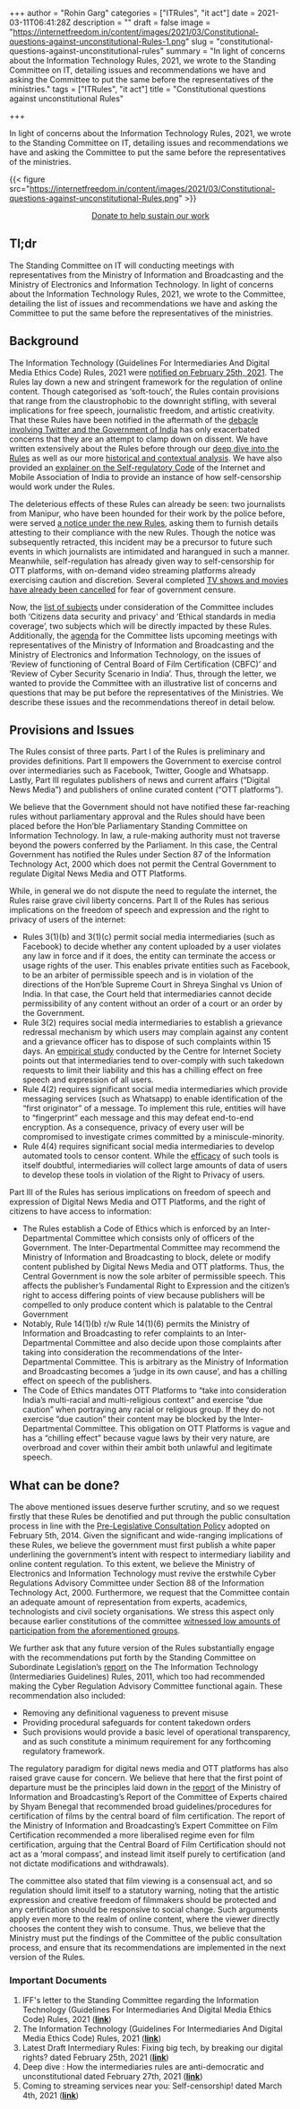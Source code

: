 +++
author = "Rohin Garg"
categories = ["ITRules", "it act"]
date = 2021-03-11T06:41:28Z
description = ""
draft = false
image = "https://internetfreedom.in/content/images/2021/03/Constitutional-questions-against-unconstitutional-Rules-1.png"
slug = "constitutional-questions-against-unconstitutional-rules"
summary = "In light of concerns about the Information Technology Rules, 2021, we wrote to the Standing Committee on IT, detailing issues and recommendations we have and asking the Committee to put the same before the representatives of the ministries."
tags = ["ITRules", "it act"]
title = "Constitutional questions against unconstitutional Rules"

+++


In light of concerns about the Information Technology Rules, 2021, we wrote to the Standing Committee on IT, detailing issues and recommendations we have and asking the Committee to put the same before the representatives of the ministries.

{{< figure src="https://internetfreedom.in/content/images/2021/03/Constitutional-questions-against-unconstitutional-Rules.png" >}}

<div style="text-align:center;">
    <a href="https://internetfreedom.in/donate/" class="button">Donate to help sustain our work</a>
</div>

## Tl;dr

The Standing Committee on IT will conducting meetings with representatives from the Ministry of Information and Broadcasting and the Ministry of Electronics and Information Technology. In light of concerns about the Information Technology Rules, 2021, we wrote to the Committee, detailing the list of issues and recommendations we have and asking the Committee to put the same before the representatives of the ministries.

## Background

The Information Technology (Guidelines For Intermediaries And Digital Media Ethics Code) Rules, 2021 were [notified on February 25th, 2021](http://egazette.nic.in/WriteReadData/2021/225464.pdf). The Rules lay down a new and stringent framework for the regulation of online content. Though categorised as ‘soft-touch’, the Rules contain provisions that range from the claustrophobic to the downright stifling, with several implications for free speech, journalistic freedom, and artistic creativity. That these Rules have been notified in the aftermath of the [debacle involving Twitter and the Government of India](https://internetfreedom.in/government-censorship-and-the-dire-need-for-transparency/) has only exacerbated concerns that they are an attempt to clamp down on dissent. We have written extensively about the Rules before through our [deep dive into the Rules](https://internetfreedom.in/intermediaries-rules-2021/) as well as our more [historical and contextual analysis](https://internetfreedom.in/latest-draft-intermediary-rules-fixing-big-tech-by-breaking-our-digital-rights/). We have also provided an [explainer on the Self-regulatory Code](https://internetfreedom.in/self-censorship-and-the-end-of-good-content/) of the Internet and Mobile Association of India to provide an instance of how self-censorship would work under the Rules.

The deleterious effects of these Rules can already be seen: two journalists from Manipur, who have been hounded for their work by the police before, were served [a notice under the new Rules](https://www.thehindu.com/news/national/other-states/2-manipur-scribes-get-notices-under-new-digital-media-rules/article33974085.ece), asking them to furnish details attesting to their compliance with the new Rules. Though the notice was subsequently retracted, this incident may be a precursor to future such events in which journalists are intimidated and harangued in such a manner. Meanwhile, self-regulation has already given way to self-censorship for OTT platforms, with on-demand video streaming platforms already exercising caution and discretion. Several completed [TV shows and movies have already been cancelled](https://www.livemint.com/industry/media/otts-tread-on-cautious-ground-axe-shows/amp-11615188592226.html) for fear of government censure.

Now, the [list of subjects](http://164.100.47.194/Loksabha/Committee/CommitteeInformation.aspx?comm_code=18&tab=1) under consideration of the Committee includes both ‘Citizens data security and privacy' and ‘Ethical standards in media coverage’, two subjects which will be directly impacted by these Rules. Additionally, the [agenda](http://164.100.47.193/lsscommittee/Information%20Technology/Meeting_notice/Notice%20of%20%20the%2022%20and%2023%20sitting%20on%2015%20and%2016%20March,%202021.pdf) for the Committee lists upcoming meetings with representatives of the Ministry of Information and Broadcasting and the Ministry of Electronics and Information Technology, on the issues of ‘Review of functioning of Central Board of Film Certification (CBFC)’ and ‘Review of Cyber Security Scenario in India’. Thus, through the letter, we wanted to provide the Committee with an illustrative list of concerns and questions that may be put before the representatives of the Ministries. We describe these issues and the recommendations thereof  in detail below.

## Provisions and Issues

The Rules consist of three parts. Part I of the Rules is preliminary and provides definitions. Part II empowers the Government to exercise control over intermediaries such as Facebook, Twitter, Google and Whatsapp. Lastly, Part III regulates publishers of news and current affairs (“Digital News Media”) and publishers of online curated content (“OTT platforms”).

We believe that the Government should not have notified these far-reaching rules without parliamentary approval and the Rules should have been placed before the Hon’ble Parliamentary Standing Committee on Information Technology. In law, a rule-making authority must not traverse beyond the powers conferred by the Parliament. In this case, the Central Government has notified the Rules under Section 87 of the Information Technology Act, 2000 which does not permit the Central Government to regulate Digital News Media and OTT Platforms.

While, in general we do not dispute the need to regulate the internet, the Rules raise grave civil liberty concerns. Part II of the Rules has serious implications on the freedom of speech and expression and the right to privacy of users of the internet:

* Rules 3(1)(b) and 3(1)(c) permit social media intermediaries (such as Facebook) to decide whether any content uploaded by a user violates any law in force and if it does, the entity can terminate the access or usage rights of the user. This enables private entities such as Facebook, to be an arbiter of permissible speech and is in violation of the directions of the Hon’ble Supreme Court in Shreya Singhal vs Union of India. In that case, the Court held that intermediaries cannot decide permissibility of any content without an order of a court or an order by the Government.
* Rule 3(2) requires social media intermediaries to establish a grievance redressal mechanism by which users may complain against any content and a grievance officer has to dispose of such complaints within 15 days. An [empirical study](https://cis-india.org/internet-governance/chilling-effects-on-free-expression-on-internet) conducted by the Centre for Internet Society points out that intermediaries tend to over-comply with such takedown requests to limit their liability and this has a chilling effect on free speech and expression of all users.
* Rule 4(2) requires significant social media intermediaries which provide messaging services (such as Whatsapp) to enable identification of the “first originator” of a message. To implement this rule, entities will have to “fingerprint” each message and this may defeat end-to-end encryption. As a consequence, privacy of every user will be compromised to investigate crimes committed by a miniscule-minority.
* Rule 4(4) requires significant social media intermediaries to develop automated tools to censor content. While the [efficacy](https://www.newamerica.org/oti/reports/everything-moderation-analysis-how-internet-platforms-are-using-artificial-intelligence-moderate-user-generated-content/the-limitations-of-automated-tools-in-content-moderation/) of such tools is itself doubtful, intermediaries will collect large amounts of data of users to develop these tools in violation of the Right to Privacy of users.

Part III of the Rules has serious implications on freedom of speech and expression of Digital News Media and OTT Platforms, and the right of citizens to have access to information:

* The Rules establish a Code of Ethics which is enforced by an Inter-Departmental Committee which consists only of officers of the Government. The Inter-Departmental Committee may recommend the Ministry of Information and Broadcasting to block, delete or modify content published by Digital News Media and OTT platforms. Thus, the Central Government is now the sole arbiter of permissible speech. This affects the publisher’s Fundamental Right to Expression and the citizen’s right to access differing points of view because publishers will be compelled to only produce content which is palatable to the Central Government
* Notably, Rule 14(1)(b) r/w Rule 14(1)(6) permits the Ministry of Information and Broadcasting to refer complaints to an Inter-Departmental Committee and also decide upon those complaints after taking into consideration the recommendations of the Inter-Departmental Committee. This is arbitrary as the Ministry of Information and Broadcasting becomes a ‘judge in its own cause’, and has a chilling effect on speech of the publishers.
* The Code of Ethics mandates OTT Platforms to “take into consideration India’s multi-racial and multi-religious context” and exercise “due caution” when portraying any racial or religious group. If they do not exercise “due caution” their content may be blocked by the Inter-Departmental Committee. This obligation on OTT Platforms is vague and has a “chilling effect” because vague laws by their very nature, are overbroad and cover within their ambit both unlawful and legitimate speech.

## What can be done?

The above mentioned issues deserve further scrutiny, and so we request firstly that these Rules be denotified and put through the public consultation process in line with the [Pre-Legislative Consultation Policy](https://legislative.gov.in/documents/pre-legislative-consultation-policy) adopted on February 5th, 2014. Given the significant and wide-ranging implications of these Rules, we believe the government must first publish a white paper underlining the government’s intent with respect to intermediary liability and online content regulation. To this extent, we believe the Ministry of Electronics and Information Technology must revive the erstwhile Cyber Regulations Advisory Committee under Section 88 of the Information Technology Act, 2000. Furthermore, we request that the Committee contain an adequate amount of representation from experts, academics, technologists and civil society organisations. We stress this aspect only because earlier constitutions of the committee [witnessed low amounts of participation from the aforementioned groups](https://cis-india.org/internet-governance/blog/cyber-regulations-advisory-committee-no-civil-society).

We further ask that any future version of the Rules substantially engage with the recommendations put forth by the Standing Committee on Subordinate Legislation’s [report](https://www.prsindia.org/sites/default/files/bill_files/IT_Rules_Subordinate_committee_Report.pdf) on the The Information Technology (Intermediaries Guidelines) Rules, 2011, which too had recommended making the Cyber Regulation Advisory Committee functional again. These recommendation also included:

* Removing any definitional vagueness to prevent misuse
* Providing procedural safeguards for content takedown orders
* Such provisions would provide a basic level of operational transparency, and as such constitute a minimum requirement for any forthcoming regulatory framework.

The regulatory paradigm for digital news media and OTT platforms has also raised grave cause for concern. We believe that here that the first point of departure must be the principles laid down in the [report](https://mib.gov.in/sites/default/files/Shyam_Benegal_committee_Report_compressed.pdf) of the Ministry of Information and Broadcasting’s Report of the Committee of Experts chaired by Shyam Benegal that recommended broad guidelines/procedures for certification of films by the central board of film certification. The report of the Ministry of Information and Broadcasting’s Expert Committee on Film Certification recommended a more liberalised regime even for film certification, arguing that the Central Board of Film Certification should not act as a ‘moral compass’, and instead limit itself purely to certification (and not dictate modifications and withdrawals).

The committee also stated that film viewing is a consensual act, and so regulation should limit itself to a statutory warning, noting that the artistic expression and creative freedom of filmmakers should be protected and any certification should be responsive to social change. Such arguments apply even more to the realm of online content, where the viewer directly chooses the content they wish to consume. Thus, we believe that the Ministry must put the findings of the Committee of the public consultation process, and ensure that its recommendations are implemented in the next version of the Rules.

### Important Documents

1. IFF's letter to the Standing Committee regarding the Information Technology (Guidelines For Intermediaries And Digital Media Ethics Code) Rules, 2021 ([**link**](https://drive.google.com/file/d/1dbi9HoYfMC3heGYkMOd_i0cwadT3W1PB/view?usp=sharing))
2. The Information Technology (Guidelines For Intermediaries And Digital Media Ethics Code) Rules, 2021 ([******link******](https://drive.google.com/file/d/1XwWIs_26FRXkK6qkB193ajxfOP620iyx/view?usp=sharing))
3. Latest Draft Intermediary Rules: Fixing big tech, by breaking our digital rights? dated February 25th, 2021 (**[link](https://internetfreedom.in/latest-draft-intermediary-rules-fixing-big-tech-by-breaking-our-digital-rights/)**)
4. Deep dive : How the intermediaries rules are anti-democratic and unconstitutional dated February 27th, 2021 ([**link**](https://internetfreedom.in/intermediaries-rules-2021/))
5. Coming to streaming services near you: Self-censorship! dated March 4th, 2021 ([**link**](https://internetfreedom.in/self-censorship-and-the-end-of-good-content/))


